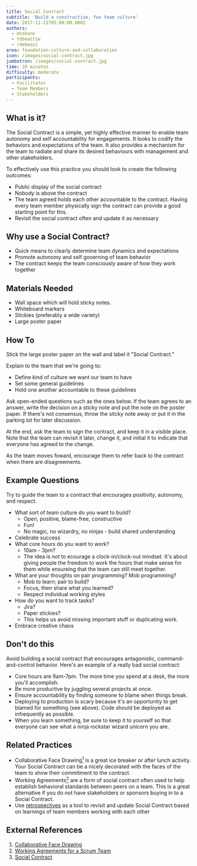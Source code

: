 ```yaml
---
title: Social Contract
subtitle: 'Build a constructive, fun team culture'
date: 2017-11-21T05:00:00.000Z
authors:
  - mtakane
  - tdbeattie
  - rdebeasi
area: foundation-culture-and-collaboration
icon: /images/social-contract.jpg
jumbotron: /images/social-contract.jpg
time: 10 minutes
difficulty: moderate
participants:
  - Facilitator
  - Team Members
  - Stakeholders
---
```

## What is it?

The Social Contract is a simple, yet highly effective manner to enable team autonomy and self accountability for engagements. It looks to codify the behaviors and expectations of the team. It also provides a mechanism for the team to radiate and share its desired behaviours with management and other stakeholders. 

To effectively use this practice you should look to create the following outcomes:

* Public display of the social contract
* Nobody is above the contract
* The team agreed holds each other accountable to the contract. Having every team member physically sign the contract can provide a good starting point for this.
* Revisit the social contract often and update it as necessary

## Why use a Social Contract?

* Quick means to clearly determine team dynamics and expectations
* Promote autonomy and self governing of team behavior
* The contract keeps the team consciously aware of how they work together

## Materials Needed

* Wall space which will hold sticky notes.
* Whiteboard markers
* Stickies (preferably a wide variety)
* Large poster paper

## How To

Stick the large poster paper on the wall and label it "Social Contract."

Explain to the team that we're going to:

* Define kind of culture we want our team to have
* Set some general guidelines
* Hold one another accountable to these guidelines

Ask open-ended questions such as the ones below. If the team agrees to an answer, write the decision on a sticky note and put the note on the poster paper. If there's not consensus, throw the sitcky note away or put it in the parking lot for later discussion.

At the end, ask the team to sign the contract, and keep it in a visible place. Note that the team can revisit it later, change it, and initial it to indicate that everyone has agreed to the change.

As the team moves foward, encourage them to refer back to the contract when there are disagreements.

## Example Questions

Try to guide the team to a contract that encourages positivity, autonomy, and respect.

- What sort of team culture do you want to build?
  - Open, positive, blame-free, constructive
  - Fun!
  - No magic, no wizardry, no ninjas - build shared understanding
- Celebrate success
- What core hours do you want to work?
  - 10am - 3pm?
  - The idea is _not_ to ecourage a clock-in/clock-out mindset. It's about giving people the freedom to work the hours that make sense for them while ensureing that the team can still meet together.
- What are your thoughts on pair programming? Mob programming?
  - Mob to learn; pair to build?
  - Focus, then share what you learned?
  - Respect individual working styles
- How do you want to track tasks?
  - Jira?
  - Paper stickies?
  - This helps us avoid missing important stuff or duplicating work.
- Embrace creative chaos

## Don't do this

Avoid building a social contract that encourages antagonistic, command-and-control behavior. Here's an example of a really bad social contract:

- Core hours are 9am-7pm. The more time you spend at a desk, the more you'll accomplish.
- Be more productive by juggling several projects at once.
- Ensure accountability by finding someone to blame when things break.
- Deploying to production is scary because it's an opportunity to get blamed for something (see above). Code should be deployed as infrequently as possible.
- When you learn something, be sure to keep it to yourself so that everyone can see what a ninja rockstar wizard unicorn you are.

## Related Practices

* Collaborative Face Drawing[<sup>1</sup>](#footnote-1) is a great ice breaker or after lunch activity. Your Social Contract can be a nicely decorated with the faces of the team to show their commitment to the contract.
* Working Agreements[<sup>2</sup>](#footnote-2) are a form of social contract often used to help establish behavioral standards between peers on a team. This is a great alternative if you do not have stakeholders or sponsors buying in to a Social Contract.
* Use [retrospectives](/practice/retrospectives/) as a tool to revisit and update Social Contract based on learnings of team members working with each other

## External References

1. <a name="footnote-1"></a>[Collaborative Face Drawing](http://www.funretrospectives.com/collaborative-face-drawing/)
2. <a name="footnote-2"></a>[Working Agreements for a Scrum Team](https://www.scrumalliance.org/community/articles/2014/january/work-agreements-for-a-scrum-team)
3. <a name="footnote-3"></a>[Social Contract](https://theagileexecutive.com/tag/social-contract/)
